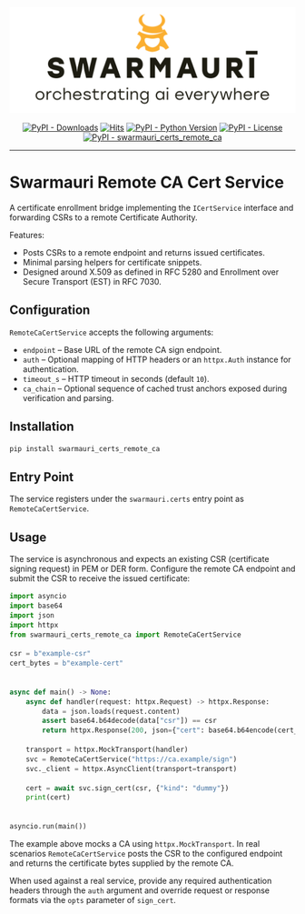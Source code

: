 ![Swamauri Logo](https://github.com/swarmauri/swarmauri-sdk/blob/3d4d1cfa949399d7019ae9d8f296afba773dfb7f/assets/swarmauri.brand.theme.svg)


<p align="center">
    <a href="https://pypi.org/project/swarmauri_certs_remote_ca/">
        <img src="https://img.shields.io/pypi/dm/swarmauri_certs_remote_ca" alt="PyPI - Downloads"/></a>
    <a href="https://hits.sh/github.com/swarmauri/swarmauri-sdk/tree/master/pkgs/standards/swarmauri_certs_remote_ca/">
        <img alt="Hits" src="https://hits.sh/github.com/swarmauri/swarmauri-sdk/tree/master/pkgs/standards/swarmauri_certs_remote_ca.svg"/></a>
    <a href="https://pypi.org/project/swarmauri_certs_remote_ca/">
        <img src="https://img.shields.io/pypi/pyversions/swarmauri_certs_remote_ca" alt="PyPI - Python Version"/></a>
    <a href="https://pypi.org/project/swarmauri_certs_remote_ca/">
        <img src="https://img.shields.io/pypi/l/swarmauri_certs_remote_ca" alt="PyPI - License"/></a>
    <a href="https://pypi.org/project/swarmauri_certs_remote_ca/">
        <img src="https://img.shields.io/pypi/v/swarmauri_certs_remote_ca?label=swarmauri_certs_remote_ca&color=green" alt="PyPI - swarmauri_certs_remote_ca"/></a>
</p>

---

# Swarmauri Remote CA Cert Service

A certificate enrollment bridge implementing the `ICertService` interface and
forwarding CSRs to a remote Certificate Authority.

Features:
- Posts CSRs to a remote endpoint and returns issued certificates.
- Minimal parsing helpers for certificate snippets.
- Designed around X.509 as defined in RFC 5280 and Enrollment over Secure
  Transport (EST) in RFC 7030.

## Configuration

`RemoteCaCertService` accepts the following arguments:

- `endpoint` – Base URL of the remote CA sign endpoint.
- `auth` – Optional mapping of HTTP headers or an `httpx.Auth` instance for
  authentication.
- `timeout_s` – HTTP timeout in seconds (default `10`).
- `ca_chain` – Optional sequence of cached trust anchors exposed during
  verification and parsing.

## Installation

```bash
pip install swarmauri_certs_remote_ca
```

## Entry Point

The service registers under the `swarmauri.certs` entry point as
`RemoteCaCertService`.

## Usage

The service is asynchronous and expects an existing CSR (certificate signing
request) in PEM or DER form.  Configure the remote CA endpoint and submit the
CSR to receive the issued certificate:

```python
import asyncio
import base64
import json
import httpx
from swarmauri_certs_remote_ca import RemoteCaCertService

csr = b"example-csr"
cert_bytes = b"example-cert"


async def main() -> None:
    async def handler(request: httpx.Request) -> httpx.Response:
        data = json.loads(request.content)
        assert base64.b64decode(data["csr"]) == csr
        return httpx.Response(200, json={"cert": base64.b64encode(cert_bytes).decode()})

    transport = httpx.MockTransport(handler)
    svc = RemoteCaCertService("https://ca.example/sign")
    svc._client = httpx.AsyncClient(transport=transport)

    cert = await svc.sign_cert(csr, {"kind": "dummy"})
    print(cert)


asyncio.run(main())
```

The example above mocks a CA using `httpx.MockTransport`.  In real scenarios
`RemoteCaCertService` posts the CSR to the configured endpoint and returns the
certificate bytes supplied by the remote CA.

When used against a real service, provide any required authentication headers
through the `auth` argument and override request or response formats via the
`opts` parameter of `sign_cert`.
